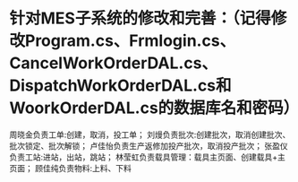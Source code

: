 # 针对MES子系统的修改和完善：（记得修改Program.cs、Frmlogin.cs、CancelWorkOrderDAL.cs、DispatchWorkOrderDAL.cs和WoorkOrderDAL.cs的数据库名和密码）
周晓金负责工单:创建，取消，投工单； 
刘熳负责批次:创建批次，取消创建批次、批次锁定、批次解锁； 
卢佳怡负责生产返修加投产批次，取消投产批次；
张盈仪负责工站:进站，出站，跳站； 
林莹虹负责载具管理：载具主页面、创建载具+主页面；
顾佳纯负责物料:上料、下料
